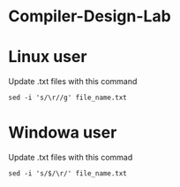 # Compiler-Design-Lab

# Linux user
Update .txt files with this command
```
sed -i 's/\r//g' file_name.txt
```

# Windowa user
Update .txt files with this commad
```
sed -i 's/$/\r/' file_name.txt
```